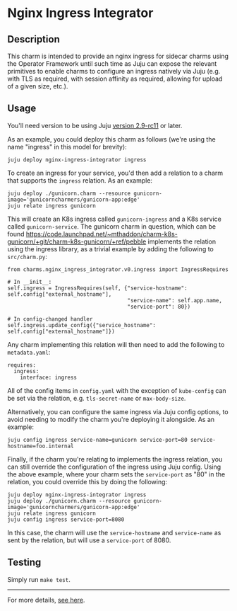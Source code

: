 # Nginx Ingress Integrator

## Description

This charm is intended to provide an nginx ingress for sidecar charms using the
Operator Framework until such time as Juju can expose the relevant primitives
to enable charms to configure an ingress natively via Juju (e.g. with TLS as
required, with session affinity as required, allowing for upload of a given
size, etc.).

## Usage

You'll need version to be using Juju [version 2.9-rc11](https://discourse.charmhub.io/t/juju-2-9-rc11-release-notes/4501) or later.

As an example, you could deploy this charm as follows (we're using the name
"ingress" in this model for brevity):
```
juju deploy nginx-ingress-integrator ingress
```
To create an ingress for your service, you'd then add a relation to a charm
that supports the `ingress` relation. As an example:
```
juju deploy ./gunicorn.charm --resource gunicorn-image='gunicorncharmers/gunicorn-app:edge'
juju relate ingress gunicorn
```
This will create an K8s ingress called `gunicorn-ingress` and a K8s service
called `gunicorn-service`. The gunicorn charm in question, which can be found
https://code.launchpad.net/~mthaddon/charm-k8s-gunicorn/+git/charm-k8s-gunicorn/+ref/pebble
implements the relation using the ingress library, as a trivial example by
adding the following to `src/charm.py`:
```
from charms.nginx_ingress_integrator.v0.ingress import IngressRequires

# In __init__:
self.ingress = IngressRequires(self, {"service-hostname": self.config["external_hostname"],
                                      "service-name": self.app.name,
                                      "service-port": 80})

# In config-changed handler
self.ingress.update_config({"service_hostname": self.config["external_hostname"]})
```
Any charm implementing this relation will then need to add the following to
`metadata.yaml`:
```
requires:
  ingress:
    interface: ingress
```
All of the config items in `config.yaml` with the exception of `kube-config` can
be set via the relation, e.g. `tls-secret-name` or `max-body-size`.

Alternatively, you can configure the same ingress via Juju config options, to
avoid needing to modify the charm you're deploying it alongside. As an example:
```
juju config ingress service-name=gunicorn service-port=80 service-hostname=foo.internal
```
Finally, if the charm you're relating to implements the ingress relation, you
can still override the configuration of the ingress using Juju config. Using
the above example, where your charm sets the `service-port` as "80" in the
relation, you could override this by doing the following:
```
juju deploy nginx-ingress-integrator ingress
juju deploy ./gunicorn.charm --resource gunicorn-image='gunicorncharmers/gunicorn-app:edge'
juju relate ingress gunicorn
juju config ingress service-port=8080
```
In this case, the charm will use the `service-hostname` and `service-name` as
sent by the relation, but will use a `service-port` of 8080.

## Testing

Simply run `make test`.

---

For more details, [see here](https://charmhub.io/nginx-ingress-integrator/docs).
